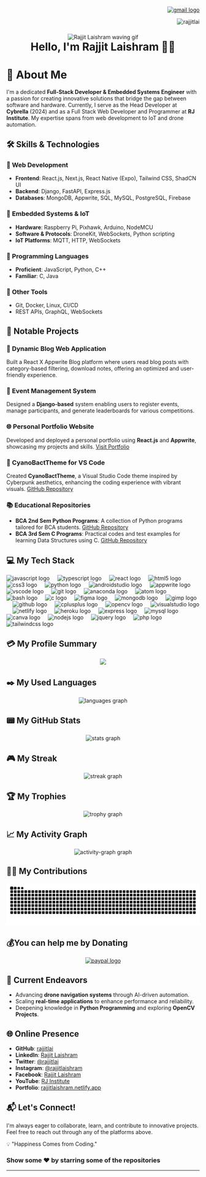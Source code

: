 ###

<div align="right">
  <a href="mailto:rajjitlai@mail.com" target="_blank">
    <img src="https://img.shields.io/static/v1?message=rajjitlai@mail.com&logo=gmail&label=&color=050f2c&logoColor=00aeff&labelColor=fff050f2c&style=for-the-badge" height="30" alt="gmail logo"  />
  </a>
</div>

<p align="right"> <img src="https://komarev.com/ghpvc/?username=rajjitlai&label=Views&color=blue&style=plastic&style=icon" alt="rajjitlai" /> </p>

###

<div align="center">
  <img width="180" src="https://media.tenor.com/hJIQKdiU47sAAAAM/rabbit-cute.gif" alt="Rajjit Laishram waving gif">
  <h1 style="margin: 0;">Hello, I'm Rajjit Laishram 👋🏻</h1>
</div>

# 💫 About Me

I'm a dedicated **Full-Stack Developer & Embedded Systems Engineer** with a passion for creating innovative solutions that bridge the gap between software and hardware. Currently, I serve as the Head Developer at **Cybrella** (2024) and as a Full Stack Web Developer and Programmer at **RJ Institute**. My expertise spans from web development to IoT and drone automation.

## 🛠️ Skills & Technologies

### 🔹 Web Development

- **Frontend**: React.js, Next.js, React Native (Expo), Tailwind CSS, ShadCN UI
- **Backend**: Django, FastAPI, Express.js
- **Databases**: MongoDB, Appwrite, SQL, MySQL, PostgreSQL, Firebase

### 🔹 Embedded Systems & IoT

- **Hardware**: Raspberry Pi, Pixhawk, Arduino, NodeMCU
- **Software & Protocols**: DroneKit, WebSockets, Python scripting
- **IoT Platforms**: MQTT, HTTP, WebSockets

### 🔹 Programming Languages

- **Proficient**: JavaScript, Python, C++
- **Familiar**: C, Java

### 🔹 Other Tools

- Git, Docker, Linux, CI/CD
- REST APIs, GraphQL, WebSockets

## 📌 Notable Projects

### 📝 Dynamic Blog Web Application

Built a React X Appwrite Blog platform where users read blog posts with category-based filtering, download notes, offering an optimized and user-friendly experience.

### 🔧 Event Management System

Designed a **Django-based** system enabling users to register events, manage participants, and generate leaderboards for various competitions.

### 🌐 Personal Portfolio Website

Developed and deployed a personal portfolio using **React.js** and **Appwrite**, showcasing my projects and skills. [Visit Portfolio](https://rajjitlaishram.netlify.app/)

### 🎨 CyanoBactTheme for VS Code

Created **CyanoBactTheme**, a Visual Studio Code theme inspired by Cyberpunk aesthetics, enhancing the coding experience with vibrant visuals. [GitHub Repository](https://github.com/rajjitlai/CyanoBactTheme)

### 📚 Educational Repositories

- **BCA 2nd Sem Python Programs**: A collection of Python programs tailored for BCA students. [GitHub Repository](https://github.com/rajjitlai/bca-2nd-sem-Python)
- **BCA 3rd Sem C Programs**: Practical codes and test examples for learning Data Structures using C. [GitHub Repository](https://github.com/rajjitlai/BCA-3rd-SEM-C-Programs)

## 💻 My Tech Stack

<div align="left">
  <img src="https://cdn.simpleicons.org/javascript/F7DF1E" height="30" alt="javascript logo"  />
  <img width="12" />
  <img src="https://cdn.jsdelivr.net/gh/devicons/devicon/icons/typescript/typescript-original.svg" height="30" alt="typescript logo"  />
  <img width="12" />
  <img src="https://cdn.jsdelivr.net/gh/devicons/devicon/icons/react/react-original.svg" height="30" alt="react logo"  />
  <img width="12" />
  <img src="https://cdn.jsdelivr.net/gh/devicons/devicon/icons/html5/html5-original.svg" height="30" alt="html5 logo"  />
  <img width="12" />
  <img src="https://cdn.jsdelivr.net/gh/devicons/devicon/icons/css3/css3-original.svg" height="30" alt="css3 logo"  />
  <img width="12" />
  <img src="https://skillicons.dev/icons?i=py" height="30" alt="python logo"  />
  <img width="12" />
  <img src="https://cdn.jsdelivr.net/gh/devicons/devicon/icons/androidstudio/androidstudio-original.svg" height="30" alt="androidstudio logo"  />
  <img width="12" />
  <img src="https://cdn.jsdelivr.net/gh/devicons/devicon/icons/appwrite/appwrite-original.svg" height="30" alt="appwrite logo"  />
  <img width="12" />
  <img src="https://cdn.jsdelivr.net/gh/devicons/devicon/icons/vscode/vscode-original.svg" height="30" alt="vscode logo"  />
  <img width="12" />
  <img src="https://cdn.simpleicons.org/git/F05032" height="30" alt="git logo"  />
  <img width="12" />
  <img src="https://cdn.jsdelivr.net/gh/devicons/devicon/icons/anaconda/anaconda-original.svg" height="30" alt="anaconda logo"  />
  <img width="12" />
  <img src="https://skillicons.dev/icons?i=atom" height="30" alt="atom logo"  />
  <img width="12" />
  <img src="https://skillicons.dev/icons?i=bash" height="30" alt="bash logo"  />
  <img width="12" />
  <img src="https://cdn.jsdelivr.net/gh/devicons/devicon/icons/c/c-original.svg" height="30" alt="c logo"  />
  <img width="12" />
  <img src="https://cdn.jsdelivr.net/gh/devicons/devicon/icons/figma/figma-original.svg" height="30" alt="figma logo"  />
  <img width="12" />
  <img src="https://skillicons.dev/icons?i=mongodb" height="30" alt="mongodb logo"  />
  <img width="12" />
  <img src="https://cdn.jsdelivr.net/gh/devicons/devicon/icons/gimp/gimp-original.svg" height="30" alt="gimp logo"  />
  <img width="12" />
  <img src="https://skillicons.dev/icons?i=github" height="30" alt="github logo"  />
  <img width="12" />
  <img src="https://cdn.jsdelivr.net/gh/devicons/devicon/icons/cplusplus/cplusplus-original.svg" height="30" alt="cplusplus logo"  />
  <img width="12" />
  <img src="https://cdn.jsdelivr.net/gh/devicons/devicon/icons/opencv/opencv-original.svg" height="30" alt="opencv logo"  />
  <img width="12" />
  <img src="https://cdn.jsdelivr.net/gh/devicons/devicon/icons/visualstudio/visualstudio-plain.svg" height="30" alt="visualstudio logo"  />
  <img width="12" />
  <img src="https://cdn.simpleicons.org/netlify/00C7B7" height="30" alt="netlify logo"  />
  <img width="12" />
  <img src="https://cdn.simpleicons.org/heroku/430098" height="30" alt="heroku logo"  />
  <img width="12" />
  <img src="https://skillicons.dev/icons?i=express" height="30" alt="express logo"  />
  <img width="12" />
  <img src="https://cdn.jsdelivr.net/gh/devicons/devicon/icons/mysql/mysql-original.svg" height="30" alt="mysql logo"  />
  <img width="12" />
  <img src="https://cdn.jsdelivr.net/gh/devicons/devicon/icons/canva/canva-original.svg" height="30" alt="canva logo"  />
  <img width="12" />
  <img src="https://cdn.jsdelivr.net/gh/devicons/devicon/icons/nodejs/nodejs-original.svg" height="30" alt="nodejs logo"  />
  <img width="12" />
  <img src="https://cdn.simpleicons.org/jquery/0769AD" height="30" alt="jquery logo"  />
  <img width="12" />
  <img src="https://skillicons.dev/icons?i=php" height="30" alt="php logo"  />
  <img src="https://skillicons.dev/icons?i=tailwind" height="40" alt="tailwindcss logo"  />
</div>

## 💳 My Profile Summary

<div align="center">
  <img src="https://github-profile-summary-cards.vercel.app/api/cards/profile-details?username=rajjitlai&theme=algolia" />
</div>

## ✒️ My Used Languages

<div align="center">
  <img src="https://github-readme-stats.vercel.app/api/top-langs?username=rajjitlai&locale=en&hide_title=false&layout=compact&card_width=720&langs_count=30&theme=algolia&hide_border=false&order=2&custom_title=My%20Used%20Languages" alt="languages graph"  />
</div>

## 📟 My GitHub Stats

<div align="center">
  <img src="https://github-readme-stats.vercel.app/api?username=rajjitlai&hide_title=false&hide_rank=false&show_icons=true&include_all_commits=true&count_private=true&disable_animations=false&theme=algolia&locale=en&hide_border=false&order=1&custom_title=My%20Stats" alt="stats graph"  />
</div>

## 🎮 My Streak

<div align="center">
  <img src="https://streak-stats.demolab.com?user=rajjitlai&locale=en&mode=daily&theme=algolia&hide_border=false&border_radius=5&order=3" alt="streak graph"  />
</div>

## 🏆 My Trophies

<div align="center">
  <img src="https://github-profile-trophy.vercel.app?username=rajjitlai&theme=algolia&column=-1&row=1&margin-w=8&margin-h=8&no-bg=true&no-frame=false&order=4" alt="trophy graph"  />
</div>

## 📈 My Activity Graph

<div align="center">
  <img src="https://github-readme-activity-graph.vercel.app/graph?username=rajjitlai&radius=16&theme=arctic&area=true&order=5&custom_title=My%20Activity%20Graph" alt="activity-graph graph"  />
</div>

## 🙌🏻 My Contributions

<div align="center">
  <img src="https://raw.githubusercontent.com/rajjitlai/rajjitlai/output/snake.svg" alt="Snake animation" />
</div>

## 💰You can help me by Donating

<div align="center">
  <a href="https://www.paypal.com/paypalme/rajjitlaishram" target="_blank">
    <img src="https://img.shields.io/static/v1?message=PayPal&logo=paypal&label=&color=00457C&logoColor=white&labelColor=&style=for-the-badge" height="25" alt="paypal logo"  />
  </a>
</div>

## 🎯 Current Endeavors

- Advancing **drone navigation systems** through AI-driven automation.
- Scaling **real-time applications** to enhance performance and reliability.
- Deepening knowledge in **Python Programming** and exploring **OpenCV Projects**.

## 🌐 Online Presence

- **GitHub**: [rajjitlai](https://github.com/rajjitlai)
- **LinkedIn**: [Rajjit Laishram](https://linkedin.com/in/rajjit-laishram-a03a02255)
- **Twitter**: [@rajjitlai](https://twitter.com/rajjitlai)
- **Instagram**: [@rajjitlaishram](https://www.instagram.com/rajjitlaishram/)
- **Facebook**: [Rajjit Laishram](https://www.facebook.com/rajjitlaishram/)
- **YouTube**: [RJ Institute](https://www.youtube.com/@rjinstitute.rajjit)
- **Portfolio**: [rajjitlaishram.netlify.app](https://mypersonalportfolio-rl.netlify.app)

## 📬 Let's Connect!

I'm always eager to collaborate, learn, and contribute to innovative projects. Feel free to reach out through any of the platforms above.

💡 "Happiness Comes from Coding."

### Show some ❤️ by starring some of the repositories

---
